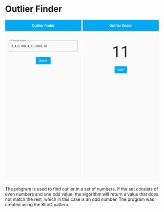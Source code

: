 # Outlier Finder

<p float="left">
  <img src="/ss1.png" width="250" />
  <img src="/ss2.png" width="250" />
</p>

The program is used to find outlier in a set of numbers. If the set consists of even numbers and 
one odd value, the algorithm will return a value that does not match the rest, 
which in this case is an odd number.
The program was created using the BLoC pattern.